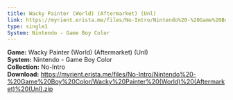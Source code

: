 ```yaml
---
title: Wacky Painter (World) (Aftermarket) (Unl)
link: https://myrient.erista.me/files/No-Intro/Nintendo%20-%20Game%20Boy%20Color/Wacky%20Painter%20(World)%20(Aftermarket)%20(Unl).zip
type: single1
System: Nintendo - Game Boy Color
---
```

<b>Game:</b> Wacky Painter (World) (Aftermarket) (Unl)<br>
<b>System:</b> Nintendo - Game Boy Color<br>
<b>Collection:</b> No-Intro<br>
<b>Download:</b> https://myrient.erista.me/files/No-Intro/Nintendo%20-%20Game%20Boy%20Color/Wacky%20Painter%20(World)%20(Aftermarket)%20(Unl).zip